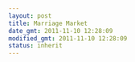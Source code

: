 ```yaml
---
layout: post
title: Marriage Market
date_gmt: 2011-11-10 12:28:09
modified_gmt: 2011-11-10 12:28:09
status: inherit
---
```


